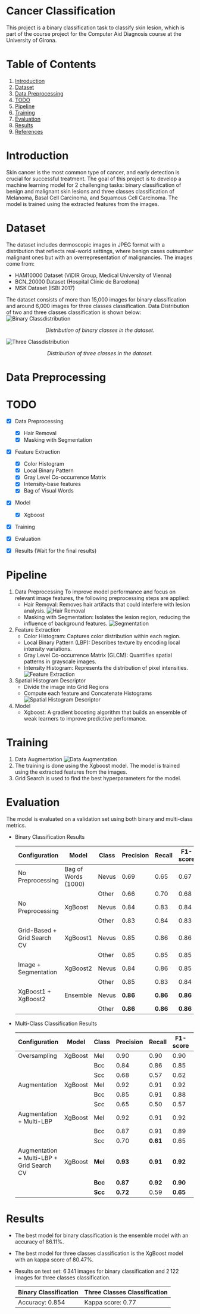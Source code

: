 # Cancer Classification
This project is a binary classification task to classify skin lesion, which is part of the course project for the Computer Aid Diagnosis course at the University of Girona.

# Table of Contents
1. [Introduction](#introduction)
2. [Dataset](#dataset)
3. [Data Preprocessing](#data-preprocessing)
4. [TODO](#todo)
5. [Pipeline](#pipeline)
6. [Training](#training)
7. [Evaluation](#evaluation)
8. [Results](#results)
9. [References](#references)

# Introduction
Skin cancer is the most common type of cancer, and early detection is crucial for successful treatment. The goal of this project is to develop a machine learning model for 2 challenging tasks: binary classification of benign and malignant skin lesions and three classes classification of Melanoma, Basal Cell Carcinoma, and Squamous Cell Carcinoma. The model is trained using the extracted features from the images.

# Dataset
The dataset includes dermoscopic images in JPEG format with a distribution that reflects real-world settings, where benign cases outnumber malignant ones but with an overrepresentation of malignancies. The images come from:
- HAM10000 Dataset (ViDIR Group, Medical University of Vienna)
- BCN_20000 Dataset (Hospital Clínic de Barcelona)
- MSK Dataset (ISBI 2017)

The dataset consists of more than 15,000 images for binary classification and around 6,000 images for three classes classification. Data Distribution of two and three classes classification is shown below:
    ![Binary Classdistribution](./images/two_class_distribution.png)
    <p align="center">
        *Distribution of binary classes in the dataset.*
    </p>
    ![Three Classdistribution](./images/three_class_distribution.png)
    <p align="center">
        *Distribution of three classes in the dataset.*
    </p>

# Data Preprocessing

# TODO
- [x] Data Preprocessing
    - [x] Hair Removal
    - [x] Masking with Segmentation
- [x] Feature Extraction
    - [x] Color Histogram
    - [x] Local Binary Pattern
    - [x] Gray Level Co-occurrence Matrix
    - [x] Intensity-base features
    - [x] Bag of Visual Words
- [x] Model
    - [x] Xgboost
- [x] Training 
- [x] Evaluation
- [x] Results (Wait for the final results)


# Pipeline
1. Data Preprocessing
To improve model performance and focus on relevant image features, the following preprocessing steps are applied:
    - Hair Removal: Removes hair artifacts that could interfere with lesion analysis.
    ![Hair Removal](./images/hair_removal.png)
    - Masking with Segmentation: Isolates the lesion region, reducing the influence of background features.
    ![Segmentation](./images/segmentation.png)
2. Feature Extraction
    - Color Histogram: Captures color distribution within each region.
    - Local Binary Pattern (LBP): Describes texture by encoding local intensity variations.
    - Gray Level Co-occurrence Matrix (GLCM): Quantifies spatial patterns in grayscale images.
    - Intensity Histogram: Represents the distribution of pixel intensities.
    ![Feature Extraction](./images/feature_extraction.png)
3. Spatial Histogram Descriptor
    - Divide the image into Grid Regions
    - Compute each feature and Concatenate Histograms
    ![Spatial Histogram Descriptor](./images/grid.png)
4. Model
    - Xgboost: A gradient boosting algorithm that builds an ensemble of weak learners to improve predictive performance.

# Training
1. Data Augmentation
![Data Augmentation](./images/augmentation.png)
2. The training is done using the Xgboost model. The model is trained using the extracted features from the images.
3. Grid Search is used to find the best hyperparameters for the model.

# Evaluation
The model is evaluated on a validation set using both binary and multi-class metrics.
- Binary Classification Results

    | **Configuration**              | **Model**              | **Class** | **Precision** | **Recall** | **F1-score** | **Accuracy** |
    |----------------------------|--------------------|-------|-----------|--------|----------|----------|
    | No Preprocessing           | Bag of Words (1000) | Nevus | 0.69      | 0.65   | 0.67     | 0.6733   |
    |                            |                    | Other | 0.66      | 0.70   | 0.68     |          |
    | No Preprocessing           | XgBoost           | Nevus | 0.84      | 0.83   | 0.84     | 0.8356   |
    |                            |                    | Other | 0.83      | 0.84   | 0.83     |          |
    | Grid-Based + Grid Search CV | XgBoost1         | Nevus | 0.85      | 0.86   | 0.86     | 0.8543   |
    |                            |                    | Other | 0.85      | 0.85   | 0.85     |          |
    | Image + Segmentation       | XgBoost2          | Nevus | 0.84      | 0.86   | 0.85     | 0.8540   |
    |                            |                    | Other | 0.85      | 0.83   | 0.84     |          |
    | XgBoost1 + XgBoost2        | Ensemble          | Nevus | **0.86**      | **0.86**   | **0.86**     | **0.8611**   |
    |                            |                    | Other | **0.86**      | **0.86**   | **0.86**     |          |

- Multi-Class Classification Results

    | **Configuration**                          | **Model**  | **Class** | **Precision** | **Recall** | **F1-score** | **Kappa** |
    |--------------------------------------------|------------|-----------|---------------|------------|--------------|-----------|
    | Oversampling                           | XgBoost | Mel       | 0.90          | 0.90       | 0.90         | 0.7488    |
    |                                            |            | Bcc       | 0.84          | 0.86       | 0.85         |           |
    |                                            |            | Scc       | 0.68          | 0.57       | 0.62         |           |
    | Augmentation                           | XgBoost | Mel       | 0.92          | 0.91       | 0.92         | 0.7815    |
    |                                            |            | Bcc       | 0.85          | 0.91       | 0.88         |           |
    |                                            |            | Scc       | 0.65          | 0.50       | 0.57         |           |
    | Augmentation + Multi-LBP               | XgBoost | Mel       | 0.92          | 0.91       | 0.92         | 0.7979    |
    |                                            |            | Bcc       | 0.87          | 0.91       | 0.89         |           |
    |                                            |            | Scc       | 0.70          | **0.61**       | 0.65         |           |
    | Augmentation + Multi-LBP + Grid Search CV | XgBoost | **Mel**   | **0.93**     | **0.91**   | **0.92**     | **0.8047** |
    |                                            |            | **Bcc**   | **0.87**     | **0.92**   | **0.90**     |           |
    |                                            |            | **Scc**   | **0.72**     | 0.59   | **0.65**     |           |

    
# Results

- The best model for binary classification is the ensemble model with an accuracy of 86.11%.
- The best model for three classes classification is the XgBoost model with an kappa score of 80.47%.
- Results on test set: 6 341 images for binary classification and 2 122 images for three classes classification.

   | Binary Classification | Three Classes Classification |
    |------------------------|-------------------------------|
    | Accuracy: 0.854        | Kappa score: 0.77            |